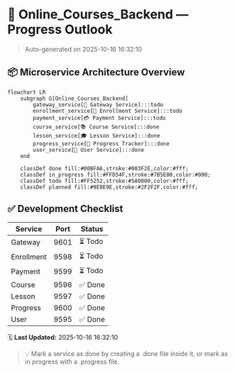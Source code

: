 # 🧭 Online_Courses_Backend — Progress Outlook

> Auto-generated on 2025-10-16 16:32:10

## 📦 Microservice Architecture Overview
```mermaid
flowchart LR
    subgraph G[Online_Courses_Backend]
        gateway_service[🚪 Gateway Service]:::todo
        enrollment_service[🪪 Enrollment Service]:::todo
        payment_service[💳 Payment Service]:::todo
        course_service[📚 Course Service]:::done
        lesson_service[🎓 Lesson Service]:::done
        progress_service[🧩 Progress Tracker]:::done
        user_service[👥 User Service]:::done
    end

    classDef done fill:#00BFA6,stroke:#003F2E,color:#fff;
    classDef in_progress fill:#FFD54F,stroke:#7B5E00,color:#000;
    classDef todo fill:#FF5252,stroke:#5A0000,color:#fff;
    classDef planned fill:#9E9E9E,stroke:#2F2F2F,color:#fff;
```

## ✅ Development Checklist
| Service | Port | Status |
|----------|------|---------|
| Gateway | 9601 | ⏳ Todo |
| Enrollment | 9598 | ⏳ Todo |
| Payment | 9599 | ⏳ Todo |
| Course | 9596 | ✅ Done |
| Lesson | 9597 | ✅ Done |
| Progress | 9600 | ✅ Done |
| User | 9595 | ✅ Done |

🗓️ **Last Updated:** 2025-10-16 16:32:10

> 💡 Mark a service as done by creating a .done file inside it, or mark as in progress with a .progress file.
